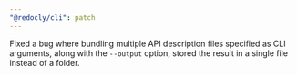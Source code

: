 ```yaml
---
"@redocly/cli": patch
---
```


Fixed a bug where bundling multiple API description files specified as CLI arguments, along with the `--output` option, stored the result in a single file instead of a folder.
